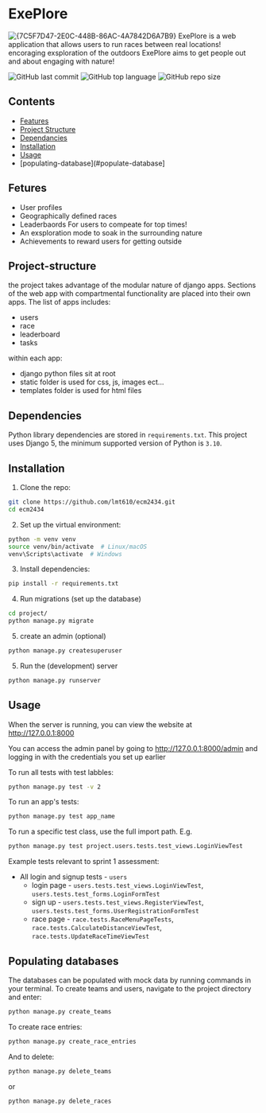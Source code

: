 # ExePlore
![{7C5F7D47-2E0C-448B-86AC-4A7842D6A7B9}](https://github.com/user-attachments/assets/3cdf4ab0-5ac1-462c-ae98-0d898e3e4feb)
ExePlore is a web application that allows users to run races between real locations! encoraging exsploration of the outdoors ExePlore aims to get people out and about engaging with nature!

![GitHub last commit](https://img.shields.io/github/last-commit/lmt610/ecm2434)         ![GitHub top language](https://img.shields.io/github/languages/top/lmt610/ecm2434)         ![GitHub repo size](https://img.shields.io/github/repo-size/lmt610/ecm2434)



## Contents 
- [Features](#features)
- [Project Structure](#Project-structure)
- [Dependancies](#Dependencies)
- [Installation](#installation)
- [Usage](#usage)
- [populating-database](#populate-database]



## Fetures
- User profiles
- Geographically defined races
- Leaderbaords For users to compeate for top times!
- An exsploration mode to soak in the surrounding nature
- Achievements to reward users for getting outside

## Project-structure
the project takes advantage of the modular nature of django apps. Sections of the web app with compartmental functionality are placed into their own apps. The list of apps includes:
- users
- race
- leaderboard
- tasks
  
within each app:
- django python files sit at root
- static folder is used for css, js, images ect...
- templates folder is used for html files

## Dependencies
Python library dependencies are stored in `requirements.txt`. This project
uses Django 5, the minimum supported version of Python is `3.10`.

## Installation
1. Clone the repo:
```sh
git clone https://github.com/lmt610/ecm2434.git
cd ecm2434
```

2. Set up the virtual environment:
```sh
python -m venv venv
source venv/bin/activate  # Linux/macOS
venv\Scripts\activate  # Windows
```

3. Install dependencies:
```sh
pip install -r requirements.txt
```

4. Run migrations (set up the database)
```sh
cd project/
python manage.py migrate
```

5. create an admin (optional)
```sh
python manage.py createsuperuser
```

5. Run the (development) server
```sh
python manage.py runserver
```

## Usage
When the server is running, you can view the website at http://127.0.0.1:8000

You can access the admin panel by going to http://127.0.0.1:8000/admin and logging in with the credentials
you set up earlier

To run all tests with test labbles:
```sh
python manage.py test -v 2
```

To run an app's tests:
```sh
python manage.py test app_name
```

To run a specific test class, use the full import path. E.g.
```sh
python manage.py test project.users.tests.test_views.LoginViewTest
```

Example tests relevant to sprint 1 assessment:
- All login and signup tests - `users`
    - login page - `users.tests.test_views.LoginViewTest`, `users.tests.test_forms.LoginFormTest`
    - sign up    - `users.tests.test_views.RegisterViewTest`, `users.tests.test_forms.UserRegistrationFormTest`
    - race page  - `race.tests.RaceMenuPageTests`, `race.tests.CalculateDistanceViewTest`, `race.tests.UpdateRaceTimeViewTest`




## Populating databases
The databases can be populated with mock data by running commands in your terminal.
To create teams and users, navigate to the project directory and enter:
```sh
python manage.py create_teams
```

To create race entries:
```sh
python manage.py create_race_entries
```
And to delete:
```sh
python manage.py delete_teams
```
or
```sh
python manage.py delete_races
```
